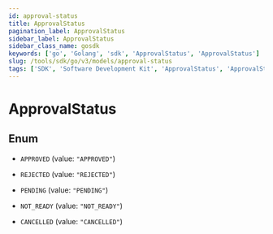 ```yaml
---
id: approval-status
title: ApprovalStatus
pagination_label: ApprovalStatus
sidebar_label: ApprovalStatus
sidebar_class_name: gosdk
keywords: ['go', 'Golang', 'sdk', 'ApprovalStatus', 'ApprovalStatus']
slug: /tools/sdk/go/v3/models/approval-status
tags: ['SDK', 'Software Development Kit', 'ApprovalStatus', 'ApprovalStatus']
---
```


# ApprovalStatus

## Enum

- `APPROVED` (value: `"APPROVED"`)

- `REJECTED` (value: `"REJECTED"`)

- `PENDING` (value: `"PENDING"`)

- `NOT_READY` (value: `"NOT_READY"`)

- `CANCELLED` (value: `"CANCELLED"`)
